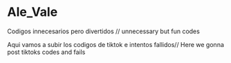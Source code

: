 # Ale_Vale
Codigos innecesarios pero divertidos // unnecessary but fun codes 

Aqui vamos a subir los codigos de tiktok e intentos fallidos// Here we gonna post tiktoks codes and fails 
